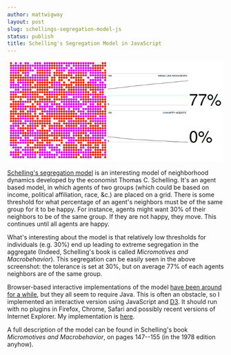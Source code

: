 ```yaml
---
author: mattwigway
layout: post
slug: schellings-segregation-model-js
status: publish
title: Schelling's Segregation Model in JavaScript
---
```


<a href="http://projects.indicatrix.org/segregation.js"><img class="pull-left" src="/img/2013/12/28/schellings-segregation-model-js/schelling.png" /></a>

<div class="clear"></div>

[Schelling's segregation model](https://class.coursera.org/modelthinking/lecture/16) is an interesting model of neighborhood dynamics developed by the economist Thomas C. Schelling. It's an agent based model, in which agents of two groups (which could be based on income, political affiliation, race, &c.) are placed on a grid. There is some threshold for what percentage of an agent's neighbors must be of the same group for it to be happy. For instance, agents might want 30% of their neighbors to be of the same group. If they are not happy, they move. This continues until all agents are happy.

What's interesting about the model is that relatively low thresholds for individuals (e.g. 30%) end up leading to extreme segregation in the aggregate (Indeed, Schelling's book is called _Micromotives and Macrobehavior_). This segregation can be easily seen in the above screenshot: the tolerance is set at 30%, but on average 77% of each agents neighbors are of the same group.

Browser-based interactive implementations of the model [have been around](http://ccl.northwestern.edu/netlogo/models/Segregation) [for a while](http://web.mit.edu/rajsingh/www/lab/alife/schelling.html), but they all seem to require Java. This is often an obstacle, so I implemented an interactive version using JavaScript and [D3](http://d3js.org). It should run with no plugins in Firefox, Chrome, Safari and possibly recent versions of Internet Explorer. My implementation is [here](http://projects.indicatrix.org/segregation.js).

A full description of the model can be found in Schelling's book _Micromotives and Macrobehavior_, on pages 147--155 (in the 1978 edition anyhow).
